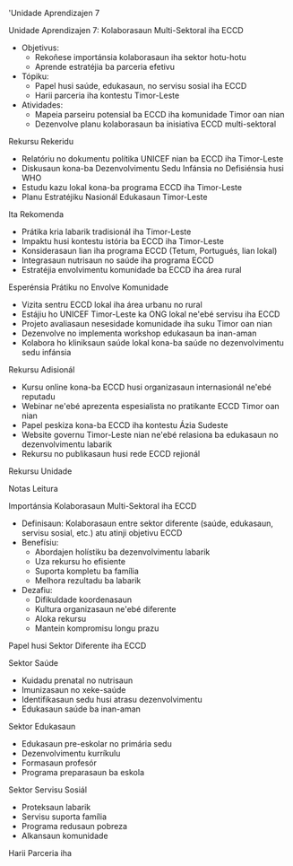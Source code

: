 'Unidade Aprendizajen 7

Unidade Aprendizajen 7: Kolaborasaun Multi-Sektoral iha ECCD
- Objetivus:
  * Rekoñese importánsia kolaborasaun iha sektor hotu-hotu
  * Aprende estratéjia ba parceria efetivu
- Tópiku:
  * Papel husi saúde, edukasaun, no servisu sosial iha ECCD
  * Harii parceria iha kontestu Timor-Leste
- Atividades:
  * Mapeia parseiru potensial ba ECCD iha komunidade Timor oan nian
  * Dezenvolve planu kolaborasaun ba inisiativa ECCD multi-sektoral

Rekursu Rekeridu

- Relatóriu no dokumentu polítika UNICEF nian ba ECCD iha Timor-Leste
- Diskusaun kona-ba Dezenvolvimentu Sedu Infánsia no Defisiénsia husi WHO
- Estudu kazu lokal kona-ba programa ECCD iha Timor-Leste
- Planu Estratéjiku Nasionál Edukasaun Timor-Leste

Ita Rekomenda

- Prátika kria labarik tradisionál iha Timor-Leste
- Impaktu husi kontestu istória ba ECCD iha Timor-Leste
- Konsiderasaun lian iha programa ECCD (Tetum, Portugués, lian lokal)
- Integrasaun nutrisaun no saúde iha programa ECCD
- Estratéjia envolvimentu komunidade ba ECCD iha área rural

Esperénsia Prátiku no Envolve Komunidade

- Vizita sentru ECCD lokal iha área urbanu no rural
- Estájiu ho UNICEF Timor-Leste ka ONG lokal ne'ebé servisu iha ECCD
- Projeto avaliasaun nesesidade komunidade iha suku Timor oan nian
- Dezenvolve no implementa workshop edukasaun ba inan-aman
- Kolabora ho kliniksaun saúde lokal kona-ba saúde no dezenvolvimentu sedu infánsia

Rekursu Adisionál

- Kursu online kona-ba ECCD husi organizasaun internasionál ne'ebé reputadu
- Webinar ne'ebé aprezenta espesialista no pratikante ECCD Timor oan nian
- Papel peskiza kona-ba ECCD iha kontestu Ázia Sudeste
- Website governu Timor-Leste nian ne'ebé relasiona ba edukasaun no dezenvolvimentu labarik
- Rekursu no publikasaun husi rede ECCD rejionál

Rekursu Unidade

Notas Leitura

Importánsia Kolaborasaun Multi-Sektoral iha ECCD

- Definisaun: Kolaborasaun entre sektor diferente (saúde, edukasaun, servisu sosial, etc.) atu atinji objetivu ECCD
- Benefísiu:
  * Abordajen holístiku ba dezenvolvimentu labarik
  * Uza rekursu ho efisiente
  * Suporta kompletu ba família
  * Melhora rezultadu ba labarik
- Dezafiu:
  * Difikuldade koordenasaun
  * Kultura organizasaun ne'ebé diferente
  * Aloka rekursu
  * Mantein kompromisu longu prazu

Papel husi Sektor Diferente iha ECCD

Sektor Saúde
- Kuidadu prenatal no nutrisaun
- Imunizasaun no xeke-saúde
- Identifikasaun sedu husi atrasu dezenvolvimentu
- Edukasaun saúde ba inan-aman

Sektor Edukasaun
- Edukasaun pre-eskolar no primária sedu
- Dezenvolvimentu kurríkulu
- Formasaun profesór
- Programa preparasaun ba eskola

Sektor Servisu Sosiál
- Proteksaun labarik
- Servisu suporta família
- Programa redusaun pobreza
- Alkansaun komunidade

Harii Parceria iha